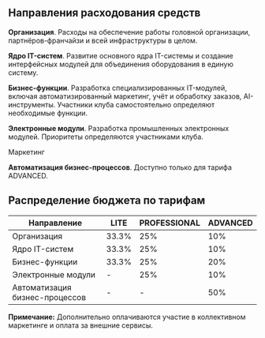 ## Направления расходования средств

**Организация**. Расходы на обеспечение работы головной организации, партнёров-франчайзи и всей инфраструктуры в целом.

**Ядро IT-систем**. Развитие основного ядра IT-системы и создание интерфейсных модулей для объединения оборудования в единую систему.

**Бизнес-функции**. Разработка специализированных IT-модулей, включая автоматизированный маркетинг, учёт и обработку заказов, AI-инструменты. Участники клуба самостоятельно определяют необходимые функции.

**Электронные модули**. Разработка промышленных электронных модулей. Приоритеты определяются участниками клуба.

Маркетинг

**Автоматизация бизнес-процессов**. Доступно только для тарифа ADVANCED.

## Распределение бюджета по тарифам

| Направление | LITE | PROFESSIONAL | ADVANCED |
|-------------|------|--------------|----------|
| Организация | 33.3% | 25% | 10% |
| Ядро IT-систем | 33.3% | 25% | 10% |
| Бизнес-функции | 33.3% | 25% | 20% |
| Электронные модули | - | 25% | 10% |
| Автоматизация бизнес-процессов | - | - | 50% |

**Примечание:** Дополнительно оплачиваются участие в коллективном маркетинге и оплата за внешние сервисы.